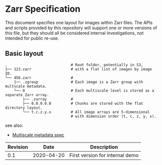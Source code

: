 # Zarr Specification

This document specifies one layout for images within Zarr files. The APIs and
scripts provided by this repository will support one or more versions of this
file, but they should all be considered internal investigations, not intended
for public re-use.

## Basic layout

```
.                             # Root folder, potentially in S3,
├── 123.zarr                  # with a flat list of images by image ID.
└── 456.zarr                  #
    ├── .zgroup               # Each image is a Zarr group with multscale metadata.
    └── 0                     # Each multiscale level is stored as a separate Zarr array.
        ├── .zarray           #
        ├── 0.0.0.0.0         # Chunks are stored with the flat directory layout.
        └── t.c.z.y.x         # All image arrays are 5-dimensional
                              # with dimension order (t, c, z, y, x).
```


see also:
 - [Multiscale metadata spec](https://github.com/zarr-developers/zarr-specs/issues/50)

| Revision | Date       | Description                              |
|----------|------------|------------------------------------------|
| 0.1      | 2020-04-20 | First version for internal demo          |
